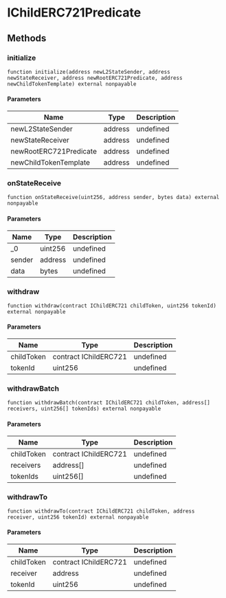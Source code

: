 # IChildERC721Predicate









## Methods

### initialize

```solidity
function initialize(address newL2StateSender, address newStateReceiver, address newRootERC721Predicate, address newChildTokenTemplate) external nonpayable
```





#### Parameters

| Name | Type | Description |
|---|---|---|
| newL2StateSender | address | undefined |
| newStateReceiver | address | undefined |
| newRootERC721Predicate | address | undefined |
| newChildTokenTemplate | address | undefined |

### onStateReceive

```solidity
function onStateReceive(uint256, address sender, bytes data) external nonpayable
```





#### Parameters

| Name | Type | Description |
|---|---|---|
| _0 | uint256 | undefined |
| sender | address | undefined |
| data | bytes | undefined |

### withdraw

```solidity
function withdraw(contract IChildERC721 childToken, uint256 tokenId) external nonpayable
```





#### Parameters

| Name | Type | Description |
|---|---|---|
| childToken | contract IChildERC721 | undefined |
| tokenId | uint256 | undefined |

### withdrawBatch

```solidity
function withdrawBatch(contract IChildERC721 childToken, address[] receivers, uint256[] tokenIds) external nonpayable
```





#### Parameters

| Name | Type | Description |
|---|---|---|
| childToken | contract IChildERC721 | undefined |
| receivers | address[] | undefined |
| tokenIds | uint256[] | undefined |

### withdrawTo

```solidity
function withdrawTo(contract IChildERC721 childToken, address receiver, uint256 tokenId) external nonpayable
```





#### Parameters

| Name | Type | Description |
|---|---|---|
| childToken | contract IChildERC721 | undefined |
| receiver | address | undefined |
| tokenId | uint256 | undefined |




